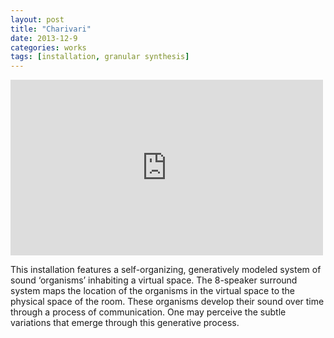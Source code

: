 ```yaml
---
layout: post
title: "Charivari"
date: 2013-12-9
categories: works
tags: [installation, granular synthesis]
---
```


<iframe src="https://player.vimeo.com/video/82205268" width="500" height="281" frameborder="0" webkitallowfullscreen mozallowfullscreen allowfullscreen></iframe>

This installation features a self-organizing, generatively modeled system of sound ‘organisms’ inhabiting a virtual space. The 8-speaker surround system maps the location of the organisms in the virtual space to the physical space of the room. These organisms develop their sound over time through a process of communication. One may perceive the subtle variations that emerge through this generative process.